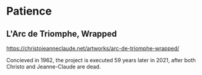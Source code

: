 # Patience

## L'Arc de Triomphe, Wrapped

https://christojeanneclaude.net/artworks/arc-de-triomphe-wrapped/

Concieved in 1962, the project is executed 59 years later in 2021, after both Christo and Jeanne-Claude are dead.
